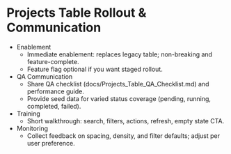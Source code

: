 # Projects Table Rollout & Communication

- Enablement
  - Immediate enablement: replaces legacy table; non-breaking and feature-complete.
  - Feature flag optional if you want staged rollout.
- QA Communication
  - Share QA checklist (docs/Projects_Table_QA_Checklist.md) and performance guide.
  - Provide seed data for varied status coverage (pending, running, completed, failed).
- Training
  - Short walkthrough: search, filters, actions, refresh, empty state CTA.
- Monitoring
  - Collect feedback on spacing, density, and filter defaults; adjust per user preference.

